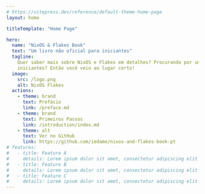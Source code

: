 ```yaml
---
# https://vitepress.dev/reference/default-theme-home-page
layout: home

titleTemplate: "Home Page"

hero:
  name: "NixOS & Flakes Book"
  text: "Um livro não oficial para iniciantes"
  tagline:
    Quer saber mais sobre NixOS e Flakes em detalhes? Procurando por um tutorial para
    iniciantes? Então você veio ao lugar certo!
  image:
    src: /logo.png
    alt: NixOS Flakes
  actions:
    - theme: brand
      text: Prefácio
      link: /preface.md
    - theme: brand
      text: Primeiros Passos
      link: /introduction/index.md
    - theme: alt
      text: Ver no GitHub
      link: https://github.com/iedame/nixos-and-flakes-book-pt
# features:
#   - title: Feature A
#     details: Lorem ipsum dolor sit amet, consectetur adipiscing elit
#   - title: Feature B
#     details: Lorem ipsum dolor sit amet, consectetur adipiscing elit
#   - title: Feature C
#     details: Lorem ipsum dolor sit amet, consectetur adipiscing elit
---
```


<style>
:root {
  --vp-home-hero-name-color: transparent;
  --vp-home-hero-name-background: -webkit-linear-gradient(120deg, #5478BF 50%, #79B4D9);

  --vp-home-hero-image-background-image: linear-gradient(-60deg, #79B4D980, #5478BF99);
  --vp-home-hero-image-filter: blur(72px);
}

.image-bg {
  -webkit-filter: blur(5vw);
  -moz-filter: blur(5vw);
  -ms-filter: blur(5vw);
  filter: blur(5vw);
  background-size: 300% 300%;
  animation: animateGlow 3s ease infinite;
}

@keyframes animateGlow {
  0% {
    background-position: 0% 50%;
  }
  50% {
    background-position: 100% 50%;
  }
  100% {
    background-position: 0% 50%;
  }
}

.VPImage {
  scale: 1.2;
  transform-origin: top left;
}
</style>
